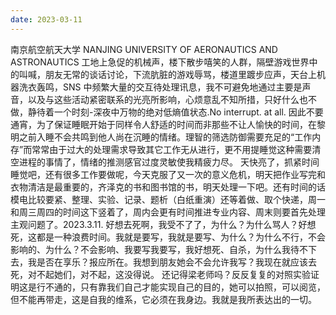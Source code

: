 ```yaml
---
date: 2023-03-11
---
```


南京航空航天大学
NANJING UNIVERSITY OF AERONAUTICS AND ASTRONAUTICS
工地上急促的机械声，楼下散步嘻笑的人群，隔壁游戏世界中的叫喊，朋友无常的谈话讨论，下流肮脏的游戏辱骂，楼道里踱步应声，天台上机器洗衣轰鸣，SNS 中频繁大量的交互待处理讯息，我不可避免地通过主要是声音，以及与这些活动紧密联系的光亮所影响，心烦意乱不知所措，只好什么也不做，静待着一个时刻-深夜中万物的绝对低熵值状态.No interrupt. at all.
因此不要通宵，为了保证睡眠开始于同样令人舒适的时间而非那些不让人愉快的时间，在黎明之前入睡不会共鸣到他人尚在沉睡的情绪。理智的筛选防御需要充足的“工作内存”而常常由于过大的处理需求导致其它工作无从进行，更不用提睡觉这种需要清空进程的事情了，情绪的推测感官过度灵敏使我精疲力尽。
天快亮了，抓紧时间睡觉吧，还有很多工作要做呢，今天克服了又一次的意义危机，明天把作业写完和衣物清洁是最重要的，齐泽克的书和图书馆的书，明天处理一下吧。还有时间的话模电比较要紧、整理、实验、记录、题析（白纸重演）还等着做、取个快递，周一和周三周四的时间这下竖着了，周内会更有时间推进专业内容、周末则要首先处理主观问题了。2023.3.11.
好想去死啊，我受不了了，为什么？为什么骂人？好想死，这都是一种浪费时间。我就是要写，我就是要写、为什么？为什么不行，不会影响的、为什么？不会影响、我要写我要写，我好想死、自杀，为什么我待不下去，我是否在享乐？报应所在。我想到朋友她会不会允许我写？我现在就应该去死，对不起她们，对不起，这没得说。
还记得梁老师吗？反反复复的对照实验证明这是行不通的，只有靠我们自己才能实现自己的目的，她可以拍照，可以阅览，但不能再带走，这是自我的维系，它必须在我身边。我就是我所表达出的一切。
